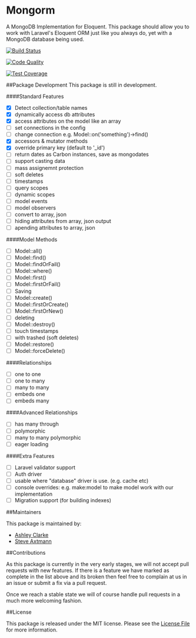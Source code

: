 # Mongorm
A MongoDB Implementation for Eloquent.
This package should allow you to work with Laravel's Eloquent ORM just like you always do, yet with a MongoDB database being used.

[![Build Status](https://img.shields.io/travis/packedge/mongorm.svg?branch=master&style=flat-square)](https://travis-ci.org/packedge/mongorm)

[![Code Quality](https://img.shields.io/scrutinizer/g/packedge/mongorm.svg?branch=master&style=flat-square)](https://scrutinizer-ci.com/g/packedge/mongorm)

[![Test Coverage](https://img.shields.io/scrutinizer/coverage/g/packedge/mongorm.svg?branch=master&style=flat-square)](https://scrutinizer-ci.com/g/packedge/mongorm)


##Package Development
This package is still in development.

####Standard Features
- [x] Detect collection/table names
- [x] dynamically access db attributes
- [x] access attributes on the model like an array
- [ ] set connections in the config
- [ ] change connection e.g. Model::on('something')->find()
- [x] accessors & mutator methods
- [x] override primary key (default to '_id')
- [ ] return dates as Carbon instances, save as mongodates
- [ ] support casting data
- [ ] mass assignemnt protection
- [ ] soft deletes
- [ ] timestamps
- [ ] query scopes
- [ ] dynamic scopes
- [ ] model events
- [ ] model observers
- [ ] convert to array, json
- [ ] hiding attributes from array, json output
- [ ] apending attributes to array, json

####Model Methods
- [ ] Model::all()
- [ ] Model::find()
- [ ] Model::findOrFail()
- [ ] Model::where()
- [ ] Model::first()
- [ ] Model::firstOrFail()
- [ ] Saving
- [ ] Model::create()
- [ ] Model::firstOrCreate()
- [ ] Model::firstOrNew()
- [ ] deleting
- [ ] Model::destroy()
- [ ] touch timestamps
- [ ] with trashed (soft deletes)
- [ ] Model::restore()
- [ ] Model::forceDelete()

####Relationships
- [ ] one to one
- [ ] one to many
- [ ] many to many
- [ ] embeds one
- [ ] embeds many

####Advanced Relationships
- [ ] has many through
- [ ] polymorphic
- [ ] many to many polymorphic
- [ ] eager loading

####Extra Features
- [ ] Laravel validator support
- [ ] Auth driver
- [ ] usable where "database" driver is use. (e.g. cache etc)
- [ ] console overrides: e.g. make:model to make model work with our implementation
- [ ] Migration support (for building indexes)

##Maintainers

This package is maintained by:
- [Ashley Clarke](https://twitter.com/clarkeash)
- [Steve Axtmann](https://twitter.com/Fllambe)

##Contributions

As this package is currently in the very early stages, we will not accept pull requests with new features. If there is a feature we have marked as complete in the list above and its broken then feel free to complain at us in an issue or submit a fix via a pull request.

Once we reach a stable state we will of course handle pull requests in a much more welcoming fashion.

##License

This package is released under the MIT license. Please see the [License File](LICENSE) for more information.
